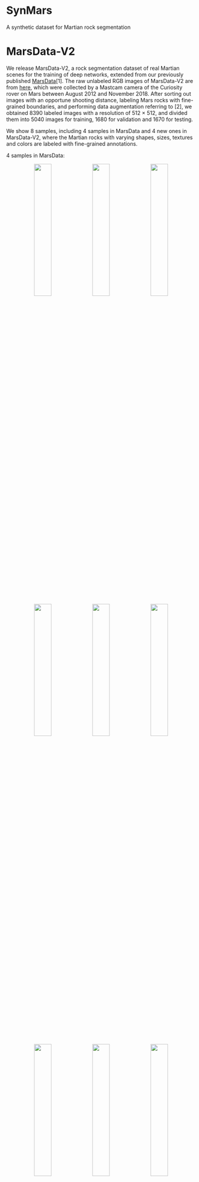 # SynMars
A synthetic dataset for Martian rock segmentation

# MarsData-V2
We release MarsData-V2, a rock segmentation dataset of real Martian scenes for the training of deep networks, extended from our previously published [MarsData](https://github.com/CVIR-Lab/MarsData)[1]. The raw unlabeled RGB images of MarsData-V2 are from [here](https://dominikschmidt.xyz/mars32k/), which were collected by a Mastcam camera of the Curiosity rover on Mars between August 2012 and November 2018. After sorting out images with an opportune shooting distance, labeling Mars rocks with fine-grained boundaries, and performing data augmentation referring to [2], we obtained 8390 labeled images with a resolution of 512 × 512, and divided them into 5040 images for training, 1680 for validation and 1670 for testing. 

We show 8 samples, including 4 samples in MarsData and 4 new ones in MarsData-V2, where the Martian rocks with varying shapes, sizes, textures and colors are labeled with fine-grained annotations.

4 samples in MarsData:
<div align=center>
  <img src=https://github.com/lumahuayuan/SynMars/blob/master/samples/a6r1_rgb0001.png width="30%" />
  <img src=https://github.com/lumahuayuan/SynMars/blob/master/samples/a6r1_label0001.png width="30%" />
  <img src=https://github.com/lumahuayuan/SynMars/blob/master/samples/a6r2_rgb0001.png width="30%" />
  <img src=https://github.com/lumahuayuan/SynMars/blob/master/samples/a6r2_label0001.png width="30%" />
  <img src=https://github.com/lumahuayuan/SynMars/blob/master/samples/a6r3_rgb0241.png width="30%" />
  <img src=https://github.com/lumahuayuan/SynMars/blob/master/samples/a6r3_label0241.png width="30%" />
  <img src=https://github.com/lumahuayuan/SynMars/blob/master/samples/a6r4_rgb0505.png width="30%" />
  <img src=https://github.com/lumahuayuan/SynMars/blob/master/samples/a6r4_label0505.png width="30%" />
  <img src=https://github.com/lumahuayuan/SynMars/blob/master/samples/a6r5_rgb0001.png width="30%" />
  <img src=https://github.com/lumahuayuan/SynMars/blob/master/samples/a6r5_label0001.png width="30%" />
  <img src=https://github.com/lumahuayuan/SynMars/blob/master/samples/a6r6_rgb0001.png width="30%" />
  <img src=https://github.com/lumahuayuan/SynMars/blob/master/samples/a6r6_label0001.png width="30%" />
</div>

Limited by the file size, we temporarily release 100 samples in the train, validation and test set of MarsData-V2. All samples will be provided after our paper is made public.

## References
[1] Xiao X, Yao M, Liu H, et al. A Kernel-Based Multi-Featured Rock Modeling and Detection Framework for a Mars Rover[J]. IEEE Transactions on Neural Networks and Learning Systems, 2021.

[2] Furlán F, Rubio E, Sossa H, et al. Rock detection in a Mars-like environment using a CNN[C]//Mexican Conference on Pattern Recognition. Springer, Cham, 2019: 149-158.


